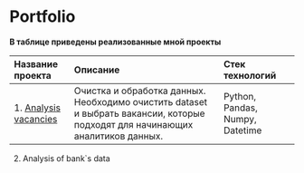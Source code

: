 # Portfolio  
**В таблице приведены реализованные мной проекты**
  
  |Название проекта   | Описание          |Стек технологий       |
  |:------------------|:------------------|:---------------------|
  |1.	[Analysis vacancies](https://github.com/Moltotatto/Portfolio/blob/main/Analysis%20text%20with%20vacancies/Analysis%20of%20vacancies.ipynb)| Очистка и обработка данных.  Необходимо очистить dataset и выбрать вакансии, которые подходят для начинающих аналитиков данных.|Python, Pandas, Numpy, Datetime|
  2. Analysis of bank`s data
